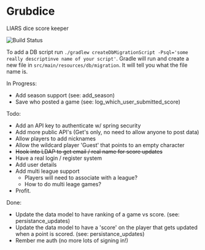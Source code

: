 Grubdice
========

LIARS dice score keeper

![Build Status](https://www.codeship.io/projects/90bd8060-7102-0131-7666-0ed222d81b8c/status)

To add a DB script run `./gradlew createDbMigrationScript -Psql='some really descriptinve name of your script'`. Gradle will run and create a new file in `src/main/resources/db/migration`. It will tell you what the file name is.

In Progress:
* Add season support (see: add_season)
* Save who posted a game (see: log_which_user_submitted_score)

Todo:
* Add an API key to authenticate w/ spring security
* Add more public API's (Get's only, no need to allow anyone to post data)
* Allow players to add nicknames
* Allow the wildcard player 'Guest' that points to an empty character
* ~~Hook into LDAP to get email / real name for score updates~~
* Have a real login / register system
* Add user details
* Add multi league support
   * Players will need to associate with a league?
   * How to do multi leage games?
* Profit.

Done:
* Update the data model to have ranking of a game vs score.  (see: persistance_updates)
* Update the data model to have a 'score' on the player that gets updated when a point is scored. (see: persistance_updates)
* Rember me auth (no more lots of signing in!)
